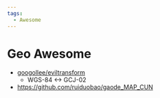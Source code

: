 ```yaml
---
tags:
  - Awesome
---
```


# Geo Awesome

- [googollee/eviltransform](https://github.com/googollee/eviltransform)
  - WGS-84 <-> GCJ-02
- https://github.com/ruiduobao/gaode_MAP_CUN
